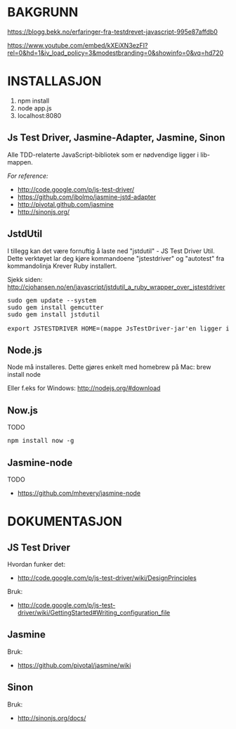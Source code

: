 BAKGRUNN
============
https://blogg.bekk.no/erfaringer-fra-testdrevet-javascript-995e87affdb0

https://www.youtube.com/embed/kXEiXN3ezFI?rel=0&hd=1&iv_load_policy=3&modestbranding=0&showinfo=0&vq=hd720

INSTALLASJON
============

1. npm install
2. node app.js
3. localhost:8080

Js Test Driver, Jasmine-Adapter, Jasmine, Sinon
-----------------------------------------------
Alle TDD-relaterte JavaScript-bibliotek som er nødvendige ligger i lib-mappen.

*For reference:*

* http://code.google.com/p/js-test-driver/
* https://github.com/ibolmo/jasmine-jstd-adapter
* http://pivotal.github.com/jasmine
* http://sinonjs.org/

JstdUtil
-------------
I tillegg kan det være fornuftig å laste ned "jstdutil" - JS Test Driver Util. 
Dette verktøyet lar deg kjøre kommandoene "jstestdriver" og "autotest" fra kommandolinja
Krever Ruby installert.

Sjekk siden: http://cjohansen.no/en/javascript/jstdutil_a_ruby_wrapper_over_jstestdriver
<pre>
sudo gem update --system
sudo gem install gemcutter
sudo gem install jstdutil

export JSTESTDRIVER_HOME=(mappe JsTestDriver-jar'en ligger i, ligger i ./lib/js-test-driver)
</pre>

Node.js
-------------
Node må installeres. Dette gjøres enkelt med homebrew på Mac:
brew install node

Eller f.eks for Windows: http://nodejs.org/#download

Now.js
-------------
TODO
<pre>
npm install now -g
</pre>

Jasmine-node
-------------
TODO
 - https://github.com/mhevery/jasmine-node

DOKUMENTASJON
=============

JS Test Driver
--------------
Hvordan funker det:
  
* http://code.google.com/p/js-test-driver/wiki/DesignPrinciples

Bruk:
  
* http://code.google.com/p/js-test-driver/wiki/GettingStarted#Writing_configuration_file

Jasmine
-------------
Bruk:
  
* https://github.com/pivotal/jasmine/wiki
	
Sinon
-------------
Bruk:
  
* http://sinonjs.org/docs/

